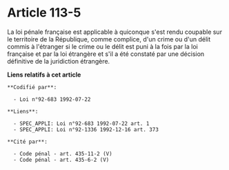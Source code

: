 # Article 113-5

La loi pénale française est applicable à quiconque s'est rendu coupable sur le territoire de la République, comme complice,
d'un crime ou d'un délit commis à l'étranger si le crime ou le délit est puni à la fois par la loi française et par la loi
étrangère et s'il a été constaté par une décision définitive de la juridiction étrangère.

**Liens relatifs à cet article**

	**Codifié par**:

	  - Loi n°92-683 1992-07-22

	**Liens**:

	  - SPEC_APPLI: Loi n°92-683 1992-07-22 art. 1
	  - SPEC_APPLI: Loi n°92-1336 1992-12-16 art. 373

	**Cité par**:

	  - Code pénal - art. 435-11-2 (V)
	  - Code pénal - art. 435-6-2 (V)
